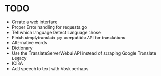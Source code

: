 # TODO
- Create a web interface
- Proper Error handling for requests.go
- Tell which language Detect Language chose
- Finish simplytranslate-py compatible API for translations
- Alternative words
- Dictionary
- Use the TranslateServerWebui API instead of scraping Google Translate Legacy 
- ICIBA
- Add speech to text with Vosk perhaps
